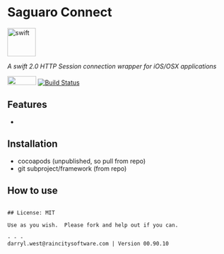 # Saguaro Connect

<a href="https://developer.apple.com/swift/"><img src="http://raincitysoftware.com/swift-logo.png" alt="swift" width="64" height="64" border="0" /></a>

_A swift 2.0 HTTP Session connection wrapper for iOS/OSX applications_

<a href="https://developer.apple.com/swift/"><img src="http://raincitysoftware.com/swift2-badge.png" alt="" width="65" height="20" border="0" /></a>
[![Build Status](https://travis-ci.org/darrylwest/saguaro-logger.svg?branch=master)](https://travis-ci.org/darrylwest/saguaro-logger)

## Features

* 

## Installation

* cocoapods (unpublished, so pull from repo)
* git subproject/framework (from repo)

## How to use


```

## License: MIT

Use as you wish.  Please fork and help out if you can.

- - -
darryl.west@raincitysoftware.com | Version 00.90.10
